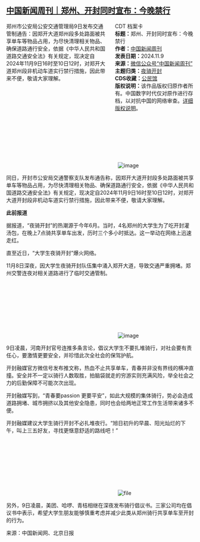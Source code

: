 <!--1731166304000-->
[中国新闻周刊｜郑州、开封同时宣布：今晚禁行](https://chinadigitaltimes.net/chinese/712923.html)
------

<div style="width:42%;float:right;padding-left:20px;"><div class="su-spoiler su-spoiler-style-fancy su-spoiler-icon-chevron-circle su-spoiler-closed" data-scroll-offset="0" data-anchor-in-url="no"><div class="su-spoiler-title" tabindex="0" role="button"><span class="su-spoiler-icon"></span>CDT 档案卡</div><div class="su-spoiler-content su-u-clearfix su-u-trim"><strong>标题：</strong>郑州、开封同时宣布：今晚禁行<br><strong>作者：</strong><a href="https://chinadigitaltimes.net/space/中国新闻周刊" target="_blank">中国新闻周刊</a><br><strong>发表日期：</strong>2024.11.9<br><strong>来源：</strong><a href="https://archive.ph/?url=https://mp.weixin.qq.com/s/gHn4Op8p6D-PFsUmqJ7G7Q" target="_blank">微信公众号“中国新闻周刊”</a><br><strong>主题归类：</strong><a href="https://chinadigitaltimes.net/space/夜骑开封" target="_blank">夜骑开封</a><br><strong>CDS收藏：</strong><a href="https://chinadigitaltimes.net/space/%E5%85%AC%E6%B0%91%E9%A6%86" target="_blank" rel="noopener">公民馆</a><br><strong>版权说明：</strong>该作品版权归原作者所有。中国数字时代仅对原作进行存档，以对抗中国的网络审查。<a href="https://chinadigitaltimes.net/chinese/copyright">详细版权说明</a>。</div></div></div><p>郑州市公安局公安交通管理局9日发布交通管制通告：因郑开大道郑州段多处路面被共享单车等物品占用，为尽快清理相关物品、确保道路通行安全，依据《中华人民共和国道路交通安全法》有关规定，现决定自2024年11月9日16时至10日12时，对郑开大道郑州段非机动车道实行禁行措施，因此带来不便，敬请大家理解。</p><p><img decoding="async" src="data:image/svg+xml,%3Csvg%20xmlns='http://www.w3.org/2000/svg'%20viewBox='0%200%200%200'%3E%3C/svg%3E" alt="image" data-lazy-src="https://chinadigitaltimes.net/chinese/files/2024/11/post-712923-672f8060eae08.png"><noscript><img decoding="async" src="https://chinadigitaltimes.net/chinese/files/2024/11/post-712923-672f8060eae08.png" alt="image"></noscript></p><p>同日，开封市公安局交通警察支队发布通告称，因郑开大道开封段多处路面被共享单车等物品占用，为尽快清理相关物品、确保道路通行安全，依据《中华人民共和国道路交通安全法》有关规定，现决定自2024年11月9日16时至10日12时，对郑开大道开封段非机动车道实行禁行措施，因此带来不便，敬请大家理解。</p><p><strong>此前报道</strong></p><p>据报道，“夜骑开封”的热潮源于今年6月。当时，4名郑州的大学生为了吃开封灌汤包，在晚上7点骑共享单车出发，历时三个多小时抵达。这一举动在网络上迅速走红。</p><p>直至近日，“大学生夜骑开封”爆火网络。</p><p>11月8日深夜，因大学生夜骑开封队伍集中涌入郑开大道，导致交通严重拥堵。郑州交警连夜对相关道路进行了临时交通管制。</p><p><img decoding="async" src="data:image/svg+xml,%3Csvg%20xmlns='http://www.w3.org/2000/svg'%20viewBox='0%200%200%200'%3E%3C/svg%3E" alt="image" data-lazy-src="https://chinadigitaltimes.net/chinese/files/2024/11/post-712923-672f8060f3da4."><noscript><img decoding="async" src="https://chinadigitaltimes.net/chinese/files/2024/11/post-712923-672f8060f3da4." alt="image"></noscript></p><p>9日凌晨，河南开封官号连推多条言论，倡议大学生不要扎堆骑行，对社会要有责任心，要激情更要安全，并珍惜此次全社会的保驾护航。</p><p>开封融媒官方微信号发布推文称，热血不止共享单车，青春并非没有界线的横冲直撞。安全并不一定以骑行人数取胜，拍脑袋就走的穷游实则充满风险，举全社会之力的后勤保障不可能次次出现。</p><p>开封融媒写到，“青春要passion 更要平安”，如此大规模的集体骑行，势必会造成道路拥堵、城市拥挤以及其他安全隐患，同时也会给两地正常工作生活带来诸多不便。</p><p>开封融媒建议大学生骑行开封不必扎堆夜行。“旭日初升的早晨、阳光灿烂的下午，叫上三五好友，寻找更惬意舒适的路线吧！”</p><p><img decoding="async" src="data:image/svg+xml,%3Csvg%20xmlns='http://www.w3.org/2000/svg'%20viewBox='0%200%200%200'%3E%3C/svg%3E" alt="file" data-lazy-src="https://chinadigitaltimes.net/chinese/files/2024/11/image-1731165957183.png"><noscript><img decoding="async" src="https://chinadigitaltimes.net/chinese/files/2024/11/image-1731165957183.png" alt="file"></noscript></p><p>另外，9日凌晨，美团、哈啰、青桔相继在深夜发布骑行倡议书。三家公司均在倡议书中表示，希望大学生朋友能够慎重考虑并减少此类从郑州骑行共享单车至开封的行为。</p><p>来源：中国新闻网、北京日报</p><div class="addtoany_share_save_container addtoany_content addtoany_content_bottom"><div class="a2a_kit a2a_kit_size_32 addtoany_list" data-a2a-url="https://chinadigitaltimes.net/chinese/712923.html" data-a2a-title="中国新闻周刊｜郑州、开封同时宣布：今晚禁行"><a class="a2a_button_facebook" href="https://www.addtoany.com/add_to/facebook?linkurl=https%3A%2F%2Fchinadigitaltimes.net%2Fchinese%2F712923.html&amp;linkname=%E4%B8%AD%E5%9B%BD%E6%96%B0%E9%97%BB%E5%91%A8%E5%88%8A%EF%BD%9C%E9%83%91%E5%B7%9E%E3%80%81%E5%BC%80%E5%B0%81%E5%90%8C%E6%97%B6%E5%AE%A3%E5%B8%83%EF%BC%9A%E4%BB%8A%E6%99%9A%E7%A6%81%E8%A1%8C" title="Facebook" rel="nofollow noopener" target="_blank"></a><a class="a2a_button_twitter" href="https://www.addtoany.com/add_to/twitter?linkurl=https%3A%2F%2Fchinadigitaltimes.net%2Fchinese%2F712923.html&amp;linkname=%E4%B8%AD%E5%9B%BD%E6%96%B0%E9%97%BB%E5%91%A8%E5%88%8A%EF%BD%9C%E9%83%91%E5%B7%9E%E3%80%81%E5%BC%80%E5%B0%81%E5%90%8C%E6%97%B6%E5%AE%A3%E5%B8%83%EF%BC%9A%E4%BB%8A%E6%99%9A%E7%A6%81%E8%A1%8C" title="Twitter" rel="nofollow noopener" target="_blank"></a><a class="a2a_button_telegram" href="https://www.addtoany.com/add_to/telegram?linkurl=https%3A%2F%2Fchinadigitaltimes.net%2Fchinese%2F712923.html&amp;linkname=%E4%B8%AD%E5%9B%BD%E6%96%B0%E9%97%BB%E5%91%A8%E5%88%8A%EF%BD%9C%E9%83%91%E5%B7%9E%E3%80%81%E5%BC%80%E5%B0%81%E5%90%8C%E6%97%B6%E5%AE%A3%E5%B8%83%EF%BC%9A%E4%BB%8A%E6%99%9A%E7%A6%81%E8%A1%8C" title="Telegram" rel="nofollow noopener" target="_blank"></a><a class="a2a_button_reddit" href="https://www.addtoany.com/add_to/reddit?linkurl=https%3A%2F%2Fchinadigitaltimes.net%2Fchinese%2F712923.html&amp;linkname=%E4%B8%AD%E5%9B%BD%E6%96%B0%E9%97%BB%E5%91%A8%E5%88%8A%EF%BD%9C%E9%83%91%E5%B7%9E%E3%80%81%E5%BC%80%E5%B0%81%E5%90%8C%E6%97%B6%E5%AE%A3%E5%B8%83%EF%BC%9A%E4%BB%8A%E6%99%9A%E7%A6%81%E8%A1%8C" title="Reddit" rel="nofollow noopener" target="_blank"></a><a class="a2a_button_whatsapp" href="https://www.addtoany.com/add_to/whatsapp?linkurl=https%3A%2F%2Fchinadigitaltimes.net%2Fchinese%2F712923.html&amp;linkname=%E4%B8%AD%E5%9B%BD%E6%96%B0%E9%97%BB%E5%91%A8%E5%88%8A%EF%BD%9C%E9%83%91%E5%B7%9E%E3%80%81%E5%BC%80%E5%B0%81%E5%90%8C%E6%97%B6%E5%AE%A3%E5%B8%83%EF%BC%9A%E4%BB%8A%E6%99%9A%E7%A6%81%E8%A1%8C" title="WhatsApp" rel="nofollow noopener" target="_blank"></a><a class="a2a_button_email" href="https://www.addtoany.com/add_to/email?linkurl=https%3A%2F%2Fchinadigitaltimes.net%2Fchinese%2F712923.html&amp;linkname=%E4%B8%AD%E5%9B%BD%E6%96%B0%E9%97%BB%E5%91%A8%E5%88%8A%EF%BD%9C%E9%83%91%E5%B7%9E%E3%80%81%E5%BC%80%E5%B0%81%E5%90%8C%E6%97%B6%E5%AE%A3%E5%B8%83%EF%BC%9A%E4%BB%8A%E6%99%9A%E7%A6%81%E8%A1%8C" title="Email" rel="nofollow noopener" target="_blank"></a><a class="a2a_button_copy_link" href="https://www.addtoany.com/add_to/copy_link?linkurl=https%3A%2F%2Fchinadigitaltimes.net%2Fchinese%2F712923.html&amp;linkname=%E4%B8%AD%E5%9B%BD%E6%96%B0%E9%97%BB%E5%91%A8%E5%88%8A%EF%BD%9C%E9%83%91%E5%B7%9E%E3%80%81%E5%BC%80%E5%B0%81%E5%90%8C%E6%97%B6%E5%AE%A3%E5%B8%83%EF%BC%9A%E4%BB%8A%E6%99%9A%E7%A6%81%E8%A1%8C" title="Copy Link" rel="nofollow noopener" target="_blank"></a><a class="a2a_dd addtoany_share_save addtoany_share" href="https://www.addtoany.com/share"></a></div></div>
